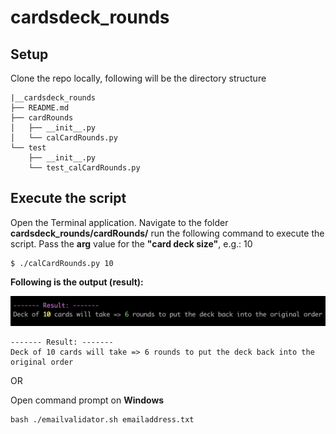 # cardsdeck_rounds

## Setup
Clone the repo locally, following will be the directory structure
```
|__cardsdeck_rounds
├── README.md
├── cardRounds
│   ├── __init__.py
│   └── calCardRounds.py
└── test
    ├── __init__.py
    └── test_calCardRounds.py
```

## Execute the script

Open the Terminal application. Navigate to the folder **cardsdeck_rounds/cardRounds/** run the following command to execute the script. Pass the **arg** value for the **"card deck size"**, e.g.: 10

```shell
$ ./calCardRounds.py 10
```

**Following is the output (result):**

![result](./img/script_result.png)

```shell
------- Result: -------
Deck of 10 cards will take => 6 rounds to put the deck back into the original order
```
OR

Open command prompt on **Windows**

```
bash ./emailvalidator.sh emailaddress.txt
```

